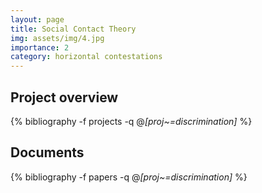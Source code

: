 ```yaml
---
layout: page
title: Social Contact Theory
img: assets/img/4.jpg
importance: 2
category: horizontal contestations
---
```


## Project overview

<div class="publications">

  {% bibliography -f projects -q @*[proj~=discrimination]* %}

</div>

## Documents

<div class="publications">

  {% bibliography -f papers -q @*[proj~=discrimination]* %}

</div>
